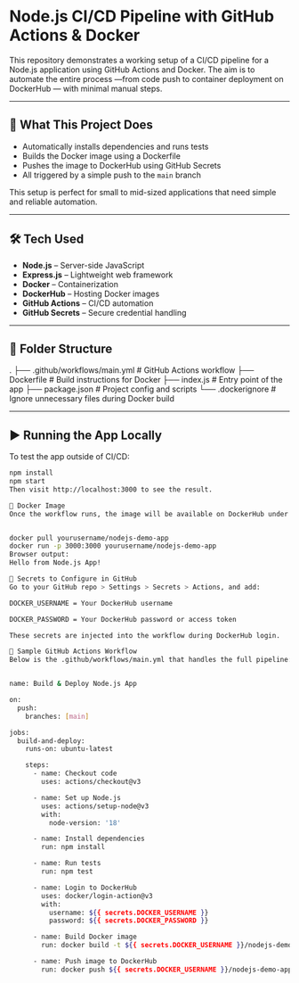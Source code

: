 # Node.js CI/CD Pipeline with GitHub Actions & Docker

This repository demonstrates a working setup of a CI/CD pipeline for a Node.js application using GitHub Actions and Docker.
The aim is to automate the entire process —from code push to container deployment on DockerHub — with minimal manual steps.

---

## 🔧 What This Project Does

- Automatically installs dependencies and runs tests
- Builds the Docker image using a Dockerfile
- Pushes the image to DockerHub using GitHub Secrets
- All triggered by a simple push to the `main` branch

This setup is perfect for small to mid-sized applications that need simple and reliable automation.

---

## 🛠 Tech Used

- **Node.js** – Server-side JavaScript
- **Express.js** – Lightweight web framework
- **Docker** – Containerization
- **DockerHub** – Hosting Docker images
- **GitHub Actions** – CI/CD automation
- **GitHub Secrets** – Secure credential handling

---

## 📁 Folder Structure

.
├── .github/workflows/main.yml # GitHub Actions workflow
├── Dockerfile # Build instructions for Docker
├── index.js # Entry point of the app
├── package.json # Project config and scripts
└── .dockerignore # Ignore unnecessary files during Docker build

---

## ▶️ Running the App Locally

To test the app outside of CI/CD:

```bash
npm install
npm start
Then visit http://localhost:3000 to see the result.

🐳 Docker Image
Once the workflow runs, the image will be available on DockerHub under your account:


docker pull yourusername/nodejs-demo-app
docker run -p 3000:3000 yourusername/nodejs-demo-app
Browser output:
Hello from Node.js App!

🔐 Secrets to Configure in GitHub
Go to your GitHub repo > Settings > Secrets > Actions, and add:

DOCKER_USERNAME = Your DockerHub username

DOCKER_PASSWORD = Your DockerHub password or access token

These secrets are injected into the workflow during DockerHub login.

🧪 Sample GitHub Actions Workflow
Below is the .github/workflows/main.yml that handles the full pipeline:


name: Build & Deploy Node.js App

on:
  push:
    branches: [main]

jobs:
  build-and-deploy:
    runs-on: ubuntu-latest

    steps:
      - name: Checkout code
        uses: actions/checkout@v3

      - name: Set up Node.js
        uses: actions/setup-node@v3
        with:
          node-version: '18'

      - name: Install dependencies
        run: npm install

      - name: Run tests
        run: npm test

      - name: Login to DockerHub
        uses: docker/login-action@v3
        with:
          username: ${{ secrets.DOCKER_USERNAME }}
          password: ${{ secrets.DOCKER_PASSWORD }}

      - name: Build Docker image
        run: docker build -t ${{ secrets.DOCKER_USERNAME }}/nodejs-demo-app .

      - name: Push image to DockerHub
        run: docker push ${{ secrets.DOCKER_USERNAME }}/nodejs-demo-app
